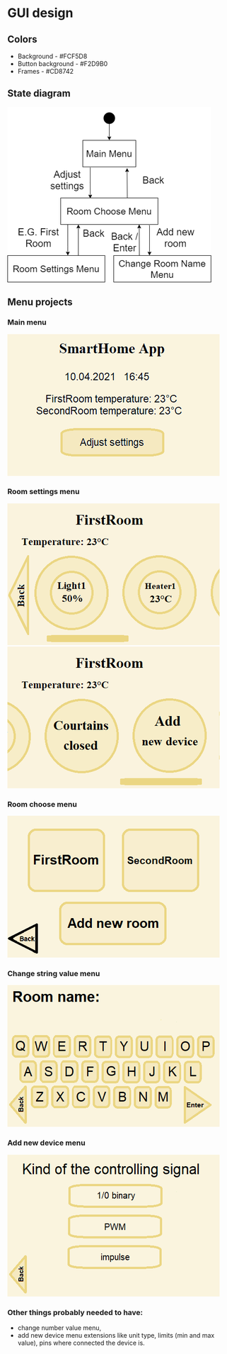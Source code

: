 # GUI design
## Colors
* Background - #FCF5D8
* Button background - #F2D9B0
* Frames - #CD8742

## State diagram
![StateDiagram](assets/StateDiagram.png)

## Menu projects
### Main menu
![MainMenu](assets/GUIVisualization/MainMenu.png)

### Room settings menu
![RoomSettingsMenu](assets/GUIVisualization/RoomSettingsMenu.png)  
![RoomSettingsMenu2](assets/GUIVisualization/RoomSettingsMenu2.png)

### Room choose menu
![RoomChooseMenu](assets/GUIVisualization/RoomChooseMenu.png)

### Change string value menu
![ChangeStringValueMenu](assets/GUIVisualization/ChangeStringValueMenu.png)

### Add new device menu
![AddNewDeviceMenu](assets/GUIVisualization/AddNewDeviceMenu.png)

### Other things probably needed to have:
* change number value menu,
* add new device menu extensions like unit type, limits (min and max value), pins where connected the device is.
